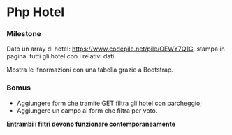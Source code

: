 # Php Hotel

### Milestone
Dato un array di hotel: https://www.codepile.net/pile/OEWY7Q1G, stampa in pagina. tutti gli hotel con i relativi dati.

Mostra le ifnormazioni con una tabella grazie a Bootstrap.

### Bomus 
- Aggiungere form che tramite GET filtra gli hotel con parcheggio;
- Aggiungere un campo al form che filtra per voto.

**Entrambi i filtri devono funzionare contemporaneamente**